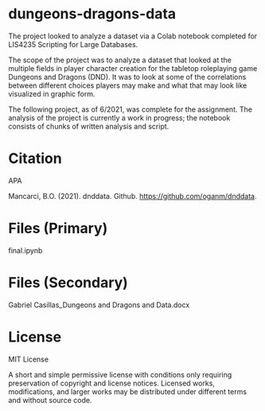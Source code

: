 # dungeons-dragons-data

The project looked to analyze a dataset via a Colab notebook completed for LIS4235 Scripting for Large Databases.

The scope of the project was to analyze a dataset that looked at the multiple fields in player character creation for the tabletop roleplaying game Dungeons and Dragons (DND). It was to look at some of the correlations between different choices players may make and what that may look like visualized in graphic form.

The following project, as of 6/2021, was complete for the assignment. The analysis of the project is currently a work in progress; the notebook consists of chunks of written analysis and script.

# Citation

APA

Mancarci, B.O. (2021). dnddata. Github. https://github.com/oganm/dnddata.

# Files (Primary)

final.ipynb

# Files (Secondary)

Gabriel Casillas_Dungeons and Dragons and Data.docx

# License

MIT License

A short and simple permissive license with conditions only requiring preservation of copyright and license notices. Licensed works, modifications, and larger works may be distributed under different terms and without source code.
